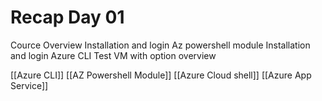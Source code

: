 # Recap Day 01

Cource Overview
Installation and login Az powershell module
Installation and login Azure CLI
Test VM with option overview

[[Azure CLI]]
[[AZ Powershell Module]]
[[Azure Cloud shell]]
[[Azure App Service]]
